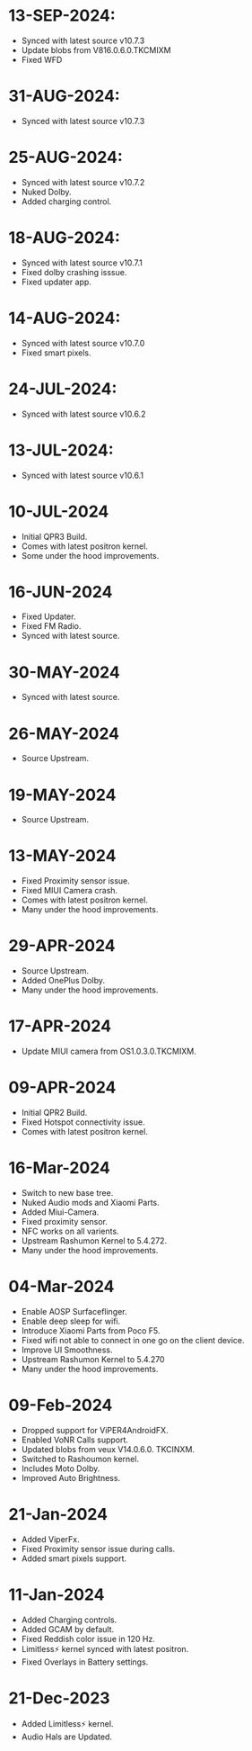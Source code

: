 # 13-SEP-2024:
- Synced with latest source v10.7.3
- Update blobs from V816.0.6.0.TKCMIXM
- Fixed WFD

# 31-AUG-2024:
- Synced with latest source v10.7.3

# 25-AUG-2024:
- Synced with latest source v10.7.2
- Nuked Dolby.
- Added charging control.

# 18-AUG-2024:
- Synced with latest source v10.7.1
- Fixed dolby crashing isssue.
- Fixed updater app.
  
# 14-AUG-2024:
- Synced with latest source v10.7.0
- Fixed smart pixels.

# 24-JUL-2024:
- Synced with latest source v10.6.2

# 13-JUL-2024:
- Synced with latest source v10.6.1

 # 10-JUL-2024
- Initial QPR3 Build.
- Comes with latest positron kernel.
- Some under the hood improvements.

# 16-JUN-2024
- Fixed Updater.
- Fixed FM Radio.
- Synced with latest source.

# 30-MAY-2024
- Synced with latest source.

# 26-MAY-2024
- Source Upstream.

# 19-MAY-2024
- Source Upstream.

# 13-MAY-2024
- Fixed Proximity sensor issue.
- Fixed MIUI Camera crash.
- Comes with latest positron kernel.
- Many under the hood improvements.

# 29-APR-2024
- Source Upstream.
- Added OnePlus Dolby.
- Many under the hood improvements.
 
# 17-APR-2024
- Update MIUI camera from OS1.0.3.0.TKCMIXM.

# 09-APR-2024
- Initial QPR2 Build.
- Fixed Hotspot connectivity issue.
- Comes with latest positron kernel.

# 16-Mar-2024
- Switch to new base tree.
- Nuked Audio mods and Xiaomi Parts.
- Added Miui-Camera.
- Fixed proximity sensor.
- NFC works on all varients.
- Upstream Rashumon Kernel to 5.4.272.
- Many under the hood improvements.

# 04-Mar-2024

- Enable AOSP Surfaceflinger.
- Enable deep sleep for wifi.
- Introduce Xiaomi Parts from Poco F5.
- Fixed wifi not able to connect in one go on the client device.
- Improve UI Smoothness.
- Upstream Rashumon Kernel to 5.4.270
- Many under the hood improvements.

# 09-Feb-2024

- Dropped support for ViPER4AndroidFX.
- Enabled VoNR Calls support.
- Updated blobs from veux V14.0.6.0. TKCINXM.
- Switched to Rashoumon kernel.
- Includes Moto Dolby.
- Improved Auto Brightness.

# 21-Jan-2024

- Added ViperFx.
- Fixed Proximity sensor issue during calls.
- Added smart pixels support.

# 11-Jan-2024

- Added Charging controls.
- Added GCAM by default.
- Fixed Reddish color issue in 120 Hz.
- Limitless⚡ kernel synced with latest positron.
- Fixed Overlays in Battery settings.

# 21-Dec-2023

- Added Limitless⚡ kernel.
- Audio Hals are Updated.
